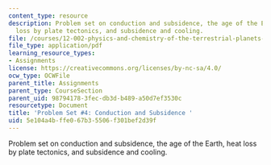 ```yaml
---
content_type: resource
description: Problem set on conduction and subsidence, the age of the Earth, heat
  loss by plate tectonics, and subsidence and cooling.
file: /courses/12-002-physics-and-chemistry-of-the-terrestrial-planets-fall-2008/5e104a4bffe067b35506f301bef2d39f_MIT12_002f08_ps04.pdf
file_type: application/pdf
learning_resource_types:
- Assignments
license: https://creativecommons.org/licenses/by-nc-sa/4.0/
ocw_type: OCWFile
parent_title: Assignments
parent_type: CourseSection
parent_uid: 98794178-3fec-db3d-b489-a50d7ef3530c
resourcetype: Document
title: 'Problem Set #4: Conduction and Subsidence '
uid: 5e104a4b-ffe0-67b3-5506-f301bef2d39f
---
```

Problem set on conduction and subsidence, the age of the Earth, heat loss by plate tectonics, and subsidence and cooling.